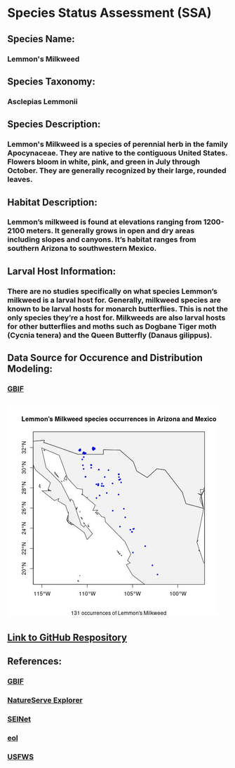 # **Species Status Assessment (SSA)**  


## Species Name:
### Lemmon's Milkweed  


## Species Taxonomy:
### Asclepias Lemmonii  


## Species Description:
### Lemmon's Milkweed is a species of perennial herb in the family Apocynaceae. They are native to the contiguous United States. Flowers bloom in white, pink, and green in July through October. They are generally recognized by their large, rounded leaves.  


## Habitat Description:
### Lemmon’s milkweed is found at elevations ranging from 1200-2100 meters. It generally grows in open and dry areas including slopes and canyons. It’s habitat ranges from southern Arizona to southwestern Mexico.  


## Larval Host Information:
### There are no studies specifically on what species Lemmon’s milkweed is a larval host for. Generally, milkweed species are known to be larval hosts for monarch butterflies. This is not the only species they’re a host for. Milkweeds are also larval hosts for other butterflies and moths such as Dogbane Tiger moth (Cycnia tenera) and the Queen Butterfly (Danaus gilippus).  


## Data Source for Occurence and Distribution Modeling:
### [GBIF](https://www.gbif.org/species/3170287)  


## ![Species Occurrence Map](https://raw.githubusercontent.com/BiodiversityDataScienceCorp/lemmonheads-mapping/main/output/Assignment5_LemmonHeads.jpg)  


## [Link to GitHub Respository](https://github.com/BiodiversityDataScienceCorp/lemmonheads-mapping)  


## References:
### [GBIF](https://www.gbif.org/species/3170287)
### [NatureServe Explorer](https://explorer.natureserve.org/Taxon/ELEMENT_GLOBAL.2.131047/Asclepias_lemmonii)
### [SEINet](https://swbiodiversity.org/seinet/taxa/index.php?taxon=3763)
### [eol](https://eol.org/pages/586616)
### [USFWS](https://www.fws.gov/southwest/es/Documents/R2ES/Pollinators/8-Milkweeds_Handbook_XerSoc_June2014.pdf)
